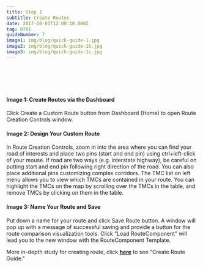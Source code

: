 ```yaml
---
title: Step 1
subtitle: Create Routes
date: 2017-10-01T12:00:10.000Z
tag: 0701
guideNumber: 7
image1: img/blog/quick-guide-1.jpg
image2: img/blog/quick-guide-1b.jpg
image3: img/blog/quick-guide-1c.jpg
---
```


# &nbsp; 
#### Image 1: Create Routes via the Dashboard
Click Create a Custom Route button from Dashboard (Home) to open Route Creation Controls window. 

#### Image 2: Design Your Custom Route
 In Route Creation Controls, zoom in into the area where you can find your road of interests and place two pins (start and end pin) using ctrl+left-click of your mouse. If road are two ways (e.g. interstate highway), be careful on putting start and end pin following right direction of the road. You can also place additional pins customizing complex corridors. 
 The TMC list on left menu allows you to view which TMCs are contained in your route. You can highlight the TMCs on the map by scrolling over the TMCs in the table, and remove TMCs by clicking on them in the table.

#### Image 3: Name Your Route and Save
Put down a name for your route and click Save Route button. A window will pop up with a message of successful saving and provide a button for the route comparison visualization tools. Click “Load RouteComponent” will lead you to the new window with the RouteComponent Template.

More in-depth study for creating route, click [**here**](https://npmrds.availabs.org/g/guide/create-route/) to see "Create Route Guide."
